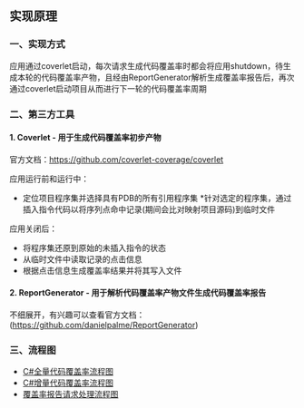 ## 实现原理

### 一、实现方式

应用通过coverlet启动，每次请求生成代码覆盖率时都会将应用shutdown，待生成本轮的代码覆盖率产物，且经由ReportGenerator解析生成覆盖率报告后，再次通过coverlet启动项目从而进行下一轮的代码覆盖率周期

### 二、第三方工具
#### 1. Coverlet - 用于生成代码覆盖率初步产物
官方文档：https://github.com/coverlet-coverage/coverlet

应用运行前和运行中：
* 定位项目程序集并选择具有PDB的所有引用程序集
*针对选定的程序集，通过插入指令代码以将序列点命中记录(期间会比对映射项目源码)到临时文件

应用关闭后：
* 将程序集还原到原始的未插入指令的状态
* 从临时文件中读取记录的点击信息
* 根据点击信息生成覆盖率结果并将其写入文件

#### 2. ReportGenerator - 用于解析代码覆盖率产物文件生成代码覆盖率报告
不细展开，有兴趣可以查看官方文档：(https://github.com/danielpalme/ReportGenerator)
 
### 三、流程图

* [C#全量代码覆盖率流程图](https://www.processon.com/view/link/620cc7c25653bb4ec5bd55b2)
* [C#增量代码覆盖率流程图](https://www.processon.com/view/link/620cc7ff1e08533f90b99a2e)
* [覆盖率报告请求处理流程图](https://www.processon.com/view/link/623553cdf346fb0725f52a92)